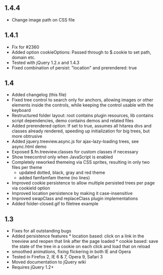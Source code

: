 1.4.4
-----
* Change image path on CSS file

1.4.1
-----
* Fix for #2360
* Added option cookieOptions: Passed through to $.cookie to set path, domain etc.
* Tested with jQuery 1.2.x and 1.4.3
* Fixed combination of persist: "location" and prerendered: true

1.4
---

* Added changelog (this file)
* Fixed tree control to search only for anchors, allowing images or other elements inside the controls, while keeping the control usable with the keyboard
* Restructured folder layout: root contains plugin resources, lib contains script dependencies, demo contains demos and related files
* Added prerendered option: If set to true, assumes all hitarea divs and classes already rendered, speeding up initialization for big trees, but more obtrusive
* Added jquery.treeview.async.js for ajax-lazy-loading trees, see async.html demo
* Exposed $.fn.treeview.classes for custom classes if necessary
* Show treecontrol only when JavaScript is enabled
* Completely reworked themeing via CSS sprites, resulting in only two files per theme
  * updated dotted, black, gray and red theme
  * added famfamfam theme (no lines)
* Improved cookie persistence to allow multiple persisted trees per page via cookieId option
* Improved location persistence by making it case-insensitive
* Improved swapClass and replaceClass plugin implementations
* Added folder-closed.gif to filetree example

1.3
---

* Fixes for all outstanding bugs
* Added persistence features
      * location based: click on a link in the treeview and reopen that link after the page loaded
      * cookie based: save the state of the tree in a cookie on each click and load that on reload
* smoothed animations, fixing flickering in both IE and Opera
* Tested in Firefox 2, IE 6 & 7, Opera 9, Safari 3
* Moved documentation to jQuery wiki
* Requires jQuery 1.2+
